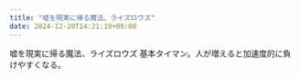 ```yaml
---
title: "嘘を現実に帰る魔法、ライズロウズ"
date: 2024-12-20T14:21:19+09:00
---
```

嘘を現実に帰る魔法、ライズロウズ
基本タイマン。人が増えると加速度的に負けやすくなる。
